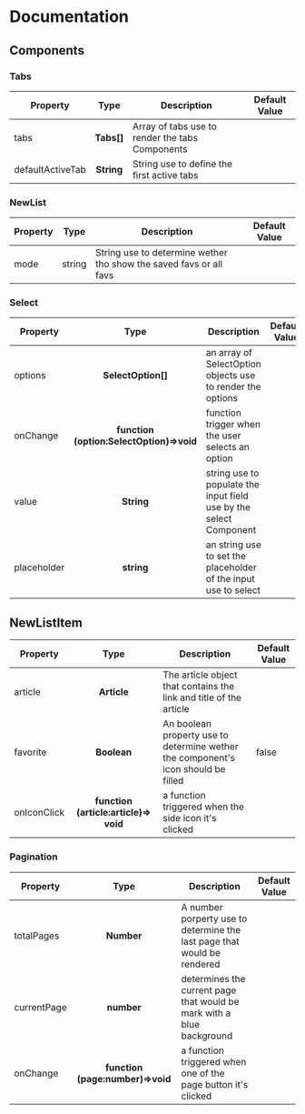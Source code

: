 # Documentation

## Components

### Tabs 

| Property         |    Type    | Description                                     | Default Value |
| ---------------- | :--------: | ----------------------------------------------- | ------------- |
| tabs             | **Tabs[]** | Array of tabs use to render the tabs Components |
| defaultActiveTab | **String** | String use to define the first active tabs      |

### NewList

| Property |  Type  | Description                                                        | Default Value |
| -------- | :----: | ------------------------------------------------------------------ | ------------- |
| mode     | string | String use to determine wether tho show the saved favs or all favs |

### Select

| Property    |                   Type                   | Description                                                        | Default Value |
| ----------- | :--------------------------------------: | ------------------------------------------------------------------ | ------------- |
| options     |            **SelectOption[]**            | an array of SelectOption objects use to render the options         |
| onChange    | **function (option:SelectOption)=>void** | function  trigger when the user selects an option                  |
| value       |                **String**                | string use to populate the input field use by the select Component |
| placeholder |                **string**                | an string use to set the placeholder of the input use to select    |

## NewListItem

| Property    |                 Type                  | Description                                                                       | Default Value |
| ----------- | :-----------------------------------: | --------------------------------------------------------------------------------- | ------------- |
| article     |              **Article**              | The article object that contains the link and title of the article                |
| favorite    |              **Boolean**              | An boolean property use to determine wether the component's icon should be filled | false         |
| onIconClick | **function (article:article)=> void** | a function triggered when the side icon it's clicked                              |

### Pagination 

| Property    |               Type               | Description                                                             | Default Value |
| ----------- | :------------------------------: | ----------------------------------------------------------------------- | ------------- |
| totalPages  |            **Number**            | A number porperty use to determine the last page that would be rendered |
| currentPage |            **number**            | determines the current page that would be mark with a blue background   |
| onChange    | **function (page:number)=>void** | a function triggered when one of the page button it's clicked           |
  